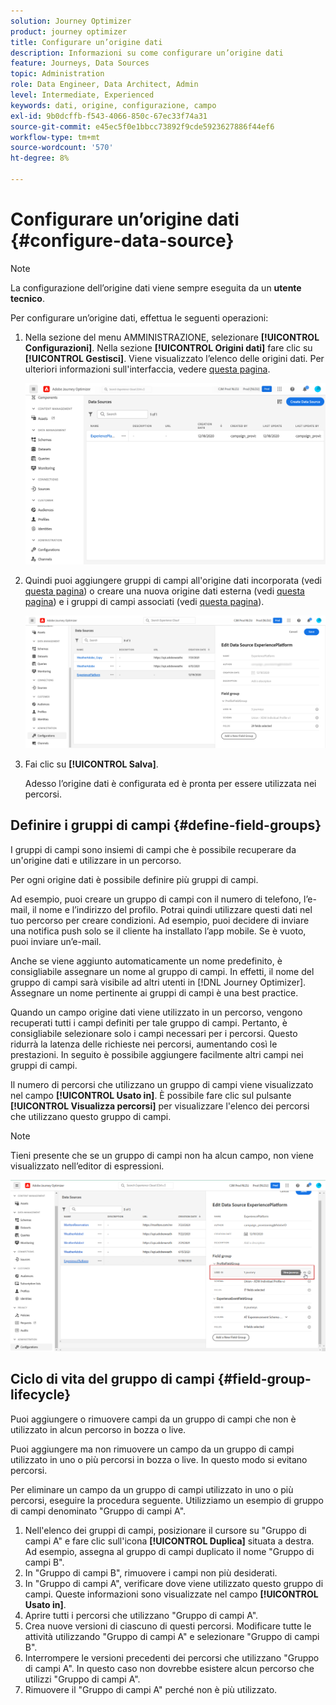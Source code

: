 ```yaml
---
solution: Journey Optimizer
product: journey optimizer
title: Configurare un’origine dati
description: Informazioni su come configurare un’origine dati
feature: Journeys, Data Sources
topic: Administration
role: Data Engineer, Data Architect, Admin
level: Intermediate, Experienced
keywords: dati, origine, configurazione, campo
exl-id: 9b0dcffb-f543-4066-850c-67ec33f74a31
source-git-commit: e45ec5f0e1bbcc73892f9cde5923627886f44ef6
workflow-type: tm+mt
source-wordcount: '570'
ht-degree: 8%

---
```


# Configurare un’origine dati {#configure-data-source}

>[!NOTE]
>
>La configurazione dell’origine dati viene sempre eseguita da un **utente tecnico**.

Per configurare un’origine dati, effettua le seguenti operazioni:

1. Nella sezione del menu AMMINISTRAZIONE, selezionare **[!UICONTROL Configurazioni]**. Nella sezione **[!UICONTROL Origini dati]** fare clic su **[!UICONTROL Gestisci]**. Viene visualizzato l’elenco delle origini dati. Per ulteriori informazioni sull&#39;interfaccia, vedere [questa pagina](../start/user-interface.md).

   ![](assets/journey18.png)

1. Quindi puoi aggiungere gruppi di campi all&#39;origine dati incorporata (vedi [questa pagina](../datasource/adobe-experience-platform-data-source.md)) o creare una nuova origine dati esterna (vedi [questa pagina](../datasource/external-data-sources.md)) e i gruppi di campi associati (vedi [questa pagina](../datasource/configure-data-sources.md#define-field-groups)).

   ![](assets/journey23.png)

1. Fai clic su **[!UICONTROL Salva]**.

   Adesso l’origine dati è configurata ed è pronta per essere utilizzata nei percorsi.

## Definire i gruppi di campi {#define-field-groups}

I gruppi di campi sono insiemi di campi che è possibile recuperare da un&#39;origine dati e utilizzare in un percorso.

Per ogni origine dati è possibile definire più gruppi di campi.

Ad esempio, puoi creare un gruppo di campi con il numero di telefono, l’e-mail, il nome e l’indirizzo del profilo. Potrai quindi utilizzare questi dati nel tuo percorso per creare condizioni. Ad esempio, puoi decidere di inviare una notifica push solo se il cliente ha installato l’app mobile. Se è vuoto, puoi inviare un’e-mail.

Anche se viene aggiunto automaticamente un nome predefinito, è consigliabile assegnare un nome al gruppo di campi. In effetti, il nome del gruppo di campi sarà visibile ad altri utenti in [!DNL Journey Optimizer]. Assegnare un nome pertinente ai gruppi di campi è una best practice.

Quando un campo origine dati viene utilizzato in un percorso, vengono recuperati tutti i campi definiti per tale gruppo di campi. Pertanto, è consigliabile selezionare solo i campi necessari per i percorsi. Questo ridurrà la latenza delle richieste nei percorsi, aumentando così le prestazioni. In seguito è possibile aggiungere facilmente altri campi nei gruppi di campi.

Il numero di percorsi che utilizzano un gruppo di campi viene visualizzato nel campo **[!UICONTROL Usato in]**. È possibile fare clic sul pulsante **[!UICONTROL Visualizza percorsi]** per visualizzare l&#39;elenco dei percorsi che utilizzano questo gruppo di campi.

>[!NOTE]
>
>Tieni presente che se un gruppo di campi non ha alcun campo, non viene visualizzato nell’editor di espressioni.

![](assets/journey3bis.png)

## Ciclo di vita del gruppo di campi {#field-group-lifecycle}

Puoi aggiungere o rimuovere campi da un gruppo di campi che non è utilizzato in alcun percorso in bozza o live.

Puoi aggiungere ma non rimuovere un campo da un gruppo di campi utilizzato in uno o più percorsi in bozza o live. In questo modo si evitano percorsi.

Per eliminare un campo da un gruppo di campi utilizzato in uno o più percorsi, eseguire la procedura seguente. Utilizziamo un esempio di gruppo di campi denominato &quot;Gruppo di campi A&quot;.

1. Nell&#39;elenco dei gruppi di campi, posizionare il cursore su &quot;Gruppo di campi A&quot; e fare clic sull&#39;icona **[!UICONTROL Duplica]** situata a destra. Ad esempio, assegna al gruppo di campi duplicato il nome &quot;Gruppo di campi B&quot;.
1. In &quot;Gruppo di campi B&quot;, rimuovere i campi non più desiderati.
1. In &quot;Gruppo di campi A&quot;, verificare dove viene utilizzato questo gruppo di campi. Queste informazioni sono visualizzate nel campo **[!UICONTROL Usato in]**.
1. Aprire tutti i percorsi che utilizzano &quot;Gruppo di campi A&quot;.
1. Crea nuove versioni di ciascuno di questi percorsi. Modificare tutte le attività utilizzando &quot;Gruppo di campi A&quot; e selezionare &quot;Gruppo di campi B&quot;.
1. Interrompere le versioni precedenti dei percorsi che utilizzano &quot;Gruppo di campi A&quot;. In questo caso non dovrebbe esistere alcun percorso che utilizzi &quot;Gruppo di campi A&quot;.
1. Rimuovere il &quot;Gruppo di campi A&quot; perché non è più utilizzato.
